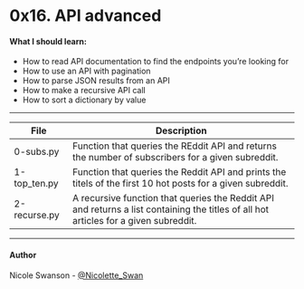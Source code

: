 # 0x16. API advanced
#### What I should learn:
- How to read API documentation to find the endpoints you’re looking for
- How to use an API with pagination
- How to parse JSON results from an API
- How to make a recursive API call
- How to sort a dictionary by value

---
File | Description
-----|------------
0-subs.py | Function that queries the REddit API and returns the number of subscribers for a given subreddit.
1-top\_ten.py | Function that queries the Reddit API and prints the titels of the first 10 hot posts for a given subreddit.
2-recurse.py | A recursive function that queries the Reddit API and returns a list containing the titles of all hot articles for a given subreddit.

---

#### Author
Nicole Swanson - [@Nicolette_Swan](https://twitter.com/Nicolette_Swan)
